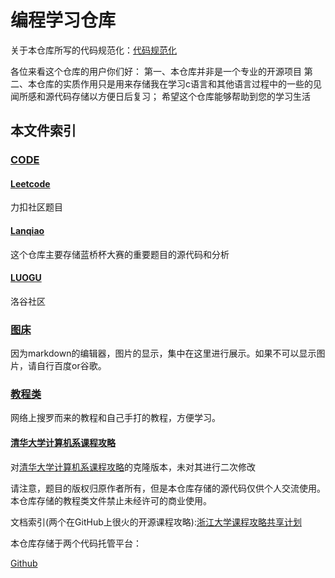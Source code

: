 # 编程学习仓库

关于本仓库所写的代码规范化：[代码规范化](./%E6%95%99%E7%A8%8B%E7%B1%BB/%E4%BB%A3%E7%A0%81%E8%A7%84%E8%8C%83%E5%8C%96%E7%BC%96%E7%A8%8B.md)

各位来看这个仓库的用户你们好：
第一、本仓库并非是一个专业的开源项目
第二、本仓库的实质作用只是用来存储我在学习c语言和其他语言过程中的一些的见闻所感和源代码存储以方便日后复习；
希望这个仓库能够帮助到您的学习生活

## 本文件索引

### [CODE](./CODE/)

#### [Leetcode](./CODE//Leetcode/)

力扣社区题目

#### [Lanqiao](./CODE/Lanqiao/)

这个仓库主要存储蓝桥杯大赛的重要题目的源代码和分析

#### [LUOGU](./CODE/LUOGU/)

洛谷社区

### [图床](./%E5%9B%BE%E5%BA%8A/)

因为markdown的编辑器，图片的显示，集中在这里进行展示。如果不可以显示图片，请自行百度or谷歌。

### [教程类](./%E6%95%99%E7%A8%8B%E7%B1%BB/)

网络上搜罗而来的教程和自己手打的教程，方便学习。

#### [清华大学计算机系课程攻略](./%E6%95%99%E7%A8%8B%E7%B1%BB/%E6%B8%85%E5%8D%8E%E5%A4%A7%E5%AD%A6%E8%AE%A1%E7%AE%97%E6%9C%BA%E7%B3%BB%E8%AF%BE%E7%A8%8B%E6%94%BB%E7%95%A5/)

对[清华大学计算机系课程攻略](https://github.com/Salensoft/thu-cst-cracker)的克隆版本，未对其进行二次修改

请注意，题目的版权归原作者所有，但是本仓库存储的源代码仅供个人交流使用。
本仓库存储的教程类文件禁止未经许可的商业使用。  

文档索引(两个在GitHub上很火的开源课程攻略):[浙江大学课程攻略共享计划](https://github.com/QSCTech/zju-icicles)

本仓库存储于两个代码托管平台：

[Github](https://github.com/liujitong/Study-Program)
